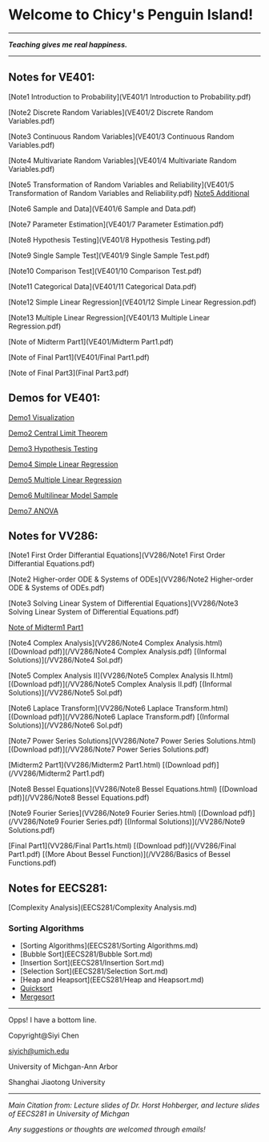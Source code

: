 # Welcome to Chicy's Penguin Island!

****

***Teaching gives me real happiness.***


------



## Notes for VE401:

[Note1 Introduction to Probability](VE401/1 Introduction to Probability.pdf)

[Note2 Discrete Random Variables](VE401/2 Discrete Random Variables.pdf)

[Note3 Continuous Random Variables](VE401/3 Continuous Random Variables.pdf)

[Note4 Multivariate Random Variables](VE401/4 Multivariate Random Variables.pdf)

[Note5 Transformation of Random Variables and Reliability](VE401/5 Transformation of Random Variables and Reliability.pdf)   [Note5 Additional](VE401/additional_note5.pdf)

[Note6 Sample and Data](VE401/6 Sample and Data.pdf)

[Note7 Parameter Estimation](VE401/7 Parameter Estimation.pdf)

[Note8 Hypothesis Testing](VE401/8 Hypothesis Testing.pdf)

[Note9 Single Sample Test](VE401/9 Single Sample Test.pdf)

[Note10 Comparison Test](VE401/10 Comparison Test.pdf)

[Note11 Categorical Data](VE401/11 Categorical Data.pdf)

[Note12 Simple Linear Regression](VE401/12 Simple Linear Regression.pdf)

[Note13 Multiple Linear Regression](VE401/13 Multiple Linear Regression.pdf)

[Note of Midterm Part1](VE401/Midterm Part1.pdf)

[Note of Final Part1](VE401/Final Part1.pdf)

[Note of Final Part3](Final Part3.pdf)



## Demos for VE401:

[Demo1 Visualization](VE401/Demo1_Visualization.nb)

[Demo2 Central Limit Theorem](VE401/Demo2_CentralLimitTheorem.nb)

[Demo3 Hypothesis Testing](VE401/Demo3_HypothesisTesting.nb)

[Demo4 Simple Linear Regression](VE401/Demo4_Simple_Linear_Regression.nb)

[Demo5 Multiple Linear Regression](VE401/Demo5_Multiple_Linear_Regression.nb)

[Demo6 Multilinear Model Sample](VE401/Demo6_Multilinear_Model_Sample.nb)

[Demo7 ANOVA](VE401/Demo7_ANOVA.nb)



## Notes for VV286:

[Note1 First Order Differantial Equations](VV286/Note1 First Order Differantial Equations.pdf)

[Note2 Higher-order ODE & Systems of ODEs](VV286/Note2 Higher-order ODE & Systems of ODEs.pdf)

[Note3 Solving Linear System of Differential Equations](VV286/Note3 Solving Linear System of Differential Equations.pdf)

[Note of Midterm1 Part1](VV286/Mid1Part1.pdf)

[Note4 Complex Analysis](VV286/Note4 Complex Analysis.html)  [(Download pdf)](/VV286/Note4 Complex Analysis.pdf)  [(Informal Solutions)](/VV286/Note4 Sol.pdf)

[Note5 Complex Analysis II](VV286/Note5 Complex Analysis II.html)  [(Download pdf)](/VV286/Note5 Complex Analysis II.pdf)  [(Informal Solutions)](/VV286/Note5 Sol.pdf)

[Note6 Laplace Transform](VV286/Note6 Laplace Transform.html)  [(Download pdf)](/VV286/Note6 Laplace Transform.pdf)  [(Informal Solutions)](/VV286/Note6 Sol.pdf)

[Note7 Power Series Solutions](VV286/Note7 Power Series Solutions.html)  [(Download pdf)](/VV286/Note7 Power Series Solutions.pdf) 

[Midterm2 Part1](VV286/Midterm2 Part1.html)  [(Download pdf)](/VV286/Midterm2 Part1.pdf) 

[Note8 Bessel Equations](VV286/Note8 Bessel Equations.html)  [(Download pdf)](/VV286/Note8 Bessel Equations.pdf) 

[Note9 Fourier Series](VV286/Note9 Fourier Series.html)  [(Download pdf)](/VV286/Note9 Fourier Series.pdf) [(Informal Solutions)](/VV286/Note9 Solutions.pdf)

[Final Part1](VV286/Final Part1s.html)  [(Download pdf)](/VV286/Final Part1.pdf)  [(More About Bessel Function)](/VV286/Basics of Bessel Functions.pdf)



## Notes for EECS281:

[Complexity Analysis](EECS281/Complexity Analysis.md)

### Sorting Algorithms

- [Sorting Algorithms](EECS281/Sorting Algorithms.md)
- [Bubble Sort](EECS281/Bubble Sort.md)
- [Insertion Sort](EECS281/Insertion Sort.md)
- [Selection Sort](EECS281/Selection Sort.md)
- [Heap and Heapsort](EECS281/Heap and Heapsort.md)
- [Quicksort](EECS281/Quicksort.md)
- [Mergesort](EECS281/Mergesort.md)





------

Opps! I have a bottom line.

Copyright@Siyi Chen

siyich@umich.edu

University of Michgan-Ann Arbor

Shanghai Jiaotong University

------

*Main Citation from: Lecture slides of Dr. Horst Hohberger, and lecture slides of EECS281 in University of Michgan*

*Any suggestions or thoughts are welcomed through emails!*

